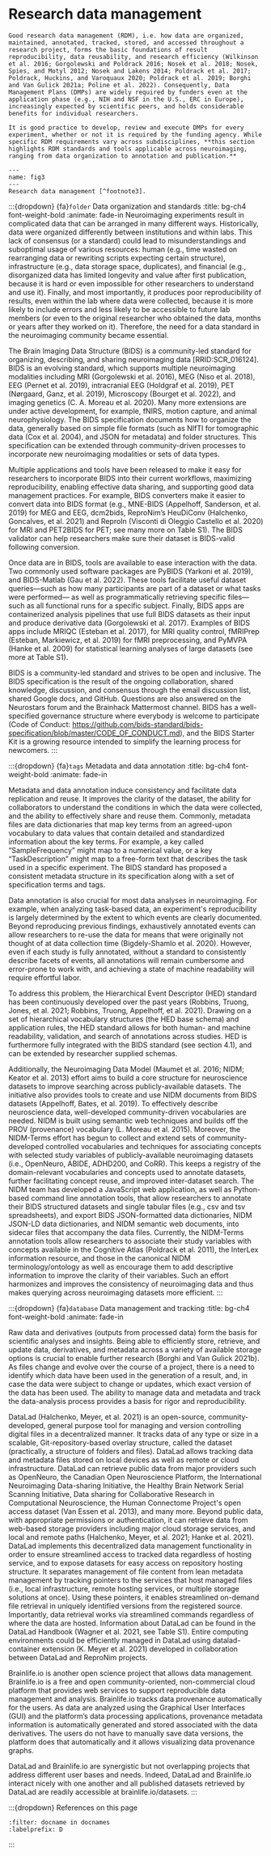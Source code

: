 Research data management
=========================================================

```{admonition} Issue
Good research data management (RDM), i.e. how data are organized, maintained, annotated, tracked, stored, and accessed throughout a research project, forms the basic foundations of result reproducibility, data reusability, and research efficiency (Wilkinson et al. 2016; Gorgolewski and Poldrack 2016; Nosek et al. 2018; Nosek, Spies, and Motyl 2012; Nosek and Lakens 2014; Poldrack et al. 2017; Poldrack, Huckins, and Varoquaux 2020; Poldrack et al. 2019; Borghi and Van Gulick 2021a; Poline et al. 2022). Consequently, Data Management Plans (DMPs) are widely required by funders even at the application phase (e.g., NIH and NSF in the U.S., ERC in Europe), increasingly expected by scientific peers, and holds considerable benefits for individual researchers.
```

```{admonition} What do we provide
It is good practice to develop, review and execute DMPs for every experiment, whether or not it is required by the funding agency. While specific RDM requirements vary across subdisciplines, **this section highlights RDM standards and tools applicable across neuroimaging, ranging from data organization to annotation and publication.**
```

```{figure} ../figures/fig3.png
---
name: fig3
---
Research data management [^footnote3].
```

:::{dropdown} {fa}`folder` Data organization and standards
:title: bg-ch4 font-weight-bold
:animate: fade-in
Neuroimaging experiments result in complicated data that can be arranged in many different ways. Historically, data were organized differently between institutions and within labs. This lack of consensus (or a standard) could lead to misunderstandings and suboptimal usage of various resources: human (e.g., time wasted on rearranging data or rewriting scripts expecting certain structure), infrastructure (e.g., data storage space, duplicates), and financial (e.g., disorganized data has limited longevity and value after first publication, because it is hard or even impossible for other researchers to understand and use it). Finally, and most importantly, it produces poor reproducibility of results, even within the lab where data were collected, because it is more likely to include errors and less likely to be accessible to future lab members (or even to the original researcher who obtained the data, months or years after they worked on it). Therefore, the need for a data standard in the neuroimaging community became essential.

The Brain Imaging Data Structure (BIDS) is a community-led standard for organizing, describing, and sharing neuroimaging data [RRID:SCR_016124]. BIDS is an evolving standard, which supports multiple neuroimaging modalities including MRI (Gorgolewski et al. 2016), MEG (Niso et al. 2018), EEG (Pernet et al. 2019), intracranial EEG (Holdgraf et al. 2019), PET (Nørgaard, Ganz, et al. 2019), Microscopy (Bourget et al. 2022), and imaging genetics (C. A. Moreau et al. 2020). Many more extensions are under active development, for example, fNIRS, motion capture, and animal neurophysiology. The BIDS specification documents how to organize the data, generally based on simple file formats (such as NIfTI for tomographic data (Cox et al. 2004), and JSON for metadata) and folder structures. This specification can be extended through community-driven processes to incorporate new neuroimaging modalities or sets of data types.

Multiple applications and tools have been released to make it easy for researchers to incorporate BIDS into their current workflows, maximizing reproducibility, enabling effective data sharing, and supporting good data management practices. For example, BIDS converters make it easier to convert data into BIDS format (e.g., MNE-BIDS (Appelhoff, Sanderson, et al. 2019) for MEG and EEG, dcm2bids, ReproNim’s HeuDiConv (Halchenko, Goncalves, et al. 2021) and ReproIn (Visconti di Oleggio Castello et al. 2020) for MRI and PET2BIDS for PET; see many more on Table S1). The BIDS validator can help researchers make sure their dataset is BIDS-valid following conversion.

Once data are in BIDS, tools are available to ease interaction with the data. Two commonly used software packages are PyBIDS (Yarkoni et al. 2019), and BIDS-Matlab (Gau et al. 2022). These tools facilitate useful dataset queries—such as how many participants are part of a dataset or what tasks were performed— as well as programmatically retrieving specific files—such as all functional runs for a specific subject. Finally, BIDS apps are containerized analysis pipelines that use full BIDS datasets as their input and produce derivative data (Gorgolewski et al. 2017). Examples of BIDS apps include MRIQC (Esteban et al. 2017), for MRI quality control, fMRIPrep (Esteban, Markiewicz, et al. 2019) for fMRI preprocessing, and PyMVPA (Hanke et al. 2009) for statistical learning analyses of large datasets (see more at Table S1).

BIDS is a community-led standard and strives to be open and inclusive. The BIDS specification is the result of the ongoing collaboration, shared knowledge, discussion, and consensus through the email discussion list, shared Google docs, and GitHub. Questions are also answered on the Neurostars forum and the Brainhack Mattermost channel. BIDS has a well-specified governance structure where everybody is welcome to participate (Code of Conduct: https://github.com/bids-standard/bids-specification/blob/master/CODE_OF_CONDUCT.md), and the BIDS Starter Kit is a growing resource intended to simplify the learning process for newcomers.
:::


:::{dropdown} {fa}`tags` Metadata and data annotation
:title: bg-ch4 font-weight-bold
:animate: fade-in

Metadata and data annotation induce consistency and facilitate data replication and reuse. It improves the clarity of the dataset, the ability for collaborators to understand the conditions in which the data were collected, and the ability to effectively share and reuse them. Commonly, metadata files are data dictionaries that map key terms from an agreed-upon vocabulary to data values that contain detailed and standardized information about the key terms. For example, a key called “SampleFrequency” might map to a numerical value, or a key “TaskDescription” might map to a free-form text that describes the task used in a specific experiment. The BIDS standard has proposed a consistent metadata structure in its specification along with a set of specification terms and tags.

Data annotation is also crucial for most data analyses in neuroimaging. For example, when analyzing task-based data, an experiment's reproducibility is largely determined by the extent to which events are clearly documented. Beyond reproducing previous findings, exhaustively annotated events can allow researchers to re-use the data for means that were originally not thought of at data collection time (Bigdely-Shamlo et al. 2020). However, even if each study is fully annotated, without a standard to consistently describe facets of events, all annotations will remain cumbersome and error-prone to work with, and achieving a state of machine readability will require effortful labor.

To address this problem, the Hierarchical Event Descriptor (HED) standard has been continuously developed over the past years (Robbins, Truong, Jones, et al. 2021; Robbins, Truong, Appelhoff, et al. 2021). Drawing on a set of hierarchical vocabulary structures (the HED base schema) and application rules, the HED standard allows for both human- and machine readability, validation, and search of annotations across studies. HED is furthermore fully integrated with the BIDS standard (see section 4.1), and can be extended by researcher supplied schemas.

Additionally, the Neuroimaging Data Model (Maumet et al. 2016; NIDM; Keator et al. 2013) effort aims to build a core structure for neuroscience datasets to improve searching across publicly-available datasets. The initiative also provides tools to create and use NIDM documents from BIDS datasets (Appelhoff, Bates, et al. 2019). To effectively describe neuroscience data, well-developed community-driven vocabularies are needed. NIDM is built using semantic web techniques and builds off the PROV (provenance) vocabulary (L. Moreau et al. 2015). Moreover, the NIDM-Terms effort has begun to collect and extend sets of community-developed controlled vocabularies and techniques for associating concepts with selected study variables of publicly-available neuroimaging datasets (i.e., OpenNeuro, ABIDE, ADHD200, and CoRR). This keeps a registry of the domain-relevant vocabularies and concepts used to annotate datasets, further facilitating concept reuse, and improved inter-dataset search. The NIDM team has developed a JavaScript web application, as well as Python-based command line annotation tools, that allow researchers to annotate their BIDS structured datasets and single tabular files (e.g., csv and tsv spreadsheets), and export BIDS JSON-formatted data dictionaries, NIDM JSON-LD data dictionaries, and NIDM semantic web documents, into sidecar files that accompany the data files. Currently, the NIDM-Terms annotation tools allow researchers to associate their study variables with concepts available in the Cognitive Atlas (Poldrack et al. 2011), the InterLex information resource, and those in the canonical NIDM terminology/ontology as well as encourage them to add descriptive information to improve the clarity of their variables. Such an effort harmonizes and improves the consistency of neuroimaging data and thus makes querying across neuroimaging datasets more efficient.
:::


:::{dropdown} {fa}`database` Data management and tracking
:title: bg-ch4 font-weight-bold
:animate: fade-in

Raw data and derivatives (outputs from processed data) form the basis for scientific analyses and insights. Being able to efficiently store, retrieve, and update data, derivatives, and metadata across a variety of available storage options is crucial to enable further research (Borghi and Van Gulick 2021b). As files change and evolve over the course of a project, there is a need to identify which data have been used in the generation of a result, and, in case the data were subject to change or updates, which exact version of the data has been used. The ability to manage data and metadata and track the data-analysis process provides a basis for rigor and reproducibility.

DataLad (Halchenko, Meyer, et al. 2021) is an open-source, community-developed, general purpose tool for managing and version controlling digital files in a decentralized manner. It tracks data of any type or size in a scalable, Git-repository-based overlay structure, called the dataset (practically, a structure of folders and files). DataLad allows tracking data and metadata files stored on local devices as well as remote or cloud infrastructure. DataLad can retrieve public data from major providers such as OpenNeuro, the Canadian Open Neuroscience Platform, the International Neuroimaging Data-sharing Initiative, the Healthy Brain Network Serial Scanning Initiative, Data sharing for Collaborative Research in Computational Neuroscience, the Human Connectome Project's open access dataset (Van Essen et al. 2013), and many more. Beyond public data, with appropriate permissions or authentication, it can retrieve data from web-based storage providers including major cloud storage services, and local and remote paths (Halchenko, Meyer, et al. 2021; Hanke et al. 2021). DataLad implements this decentralized data management functionality in order to ensure streamlined access to tracked data regardless of hosting service, and to expose datasets for easy access on repository hosting structure. It separates management of file content from lean metadata management by tracking pointers to the services that host managed files (i.e., local infrastructure, remote hosting services, or multiple storage solutions at once). Using these pointers, it enables streamlined on-demand file retrieval in uniquely identified versions from the registered source. Importantly, data retrieval works via streamlined commands regardless of where the data are hosted. Information about DataLad can be found in the DataLad Handbook (Wagner et al. 2021, see Table S1). Entire computing environments could be efficiently managed in DataLad using datalad-container extension (K. Meyer et al. 2021) developed in collaboration between DataLad and ReproNim projects.

Brainlife.io is another open science project that allows data management. Brainlife.io is a free and open community-oriented, non-commercial cloud platform that provides web services to support reproducible data management and analysis. Brainlife.io tracks data provenance automatically for the users. As data are analyzed using the Graphical User Interfaces (GUI) and the platform’s data processing applications, provenance metadata information is automatically generated and stored associated with the data derivatives. The users do not have to manually save data versions, the platform does that automatically and it allows visualizing data provenance graphs.

DataLad and Brainlife.io are synergistic but not overlapping projects that address different user bases and needs. Indeed, DataLad and Brainlife.io interact nicely with one another and all published datasets retrieved by DataLad are readily accessible at brainlife.io/datasets.
:::

[^footnote3]: Sources: Icons from the Noun Project: Structure by Adam Baihaqi from NounProject.com; Metadata by M. Oki Orlando; Data Management by ProSymbols; Logos: used with permission by the copyright holders.

:::{dropdown} References on this page
```{bibliography}
:filter: docname in docnames
:labelprefix: D
```
:::
